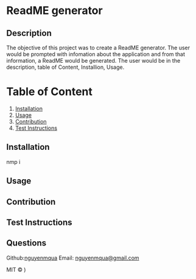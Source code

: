 # ReadME generator

  ## Description
  The objective of this project was to create a ReadME generator. The user would be prompted with infomation about the application and from that information, a ReadME would be generated. The user would be in the description, table of Content, Installion, Usage.
  
  # Table of Content
  1. [Installation](#installation)
  2. [Usage](#usage)
  3. [Contribution](#contribution)
  4. [Test Instructions](#test-instructions)

  ## Installation
   nmp i 
  
  ## Usage
   
  
  
  ## Contribution
  
   
  
  ## Test Instructions
   
  
  ## Questions
  Github:[nguyenmqua](github.com/nguyenmqua)
  Email: nguyenmqua@gmail.com
  
   MIT © )